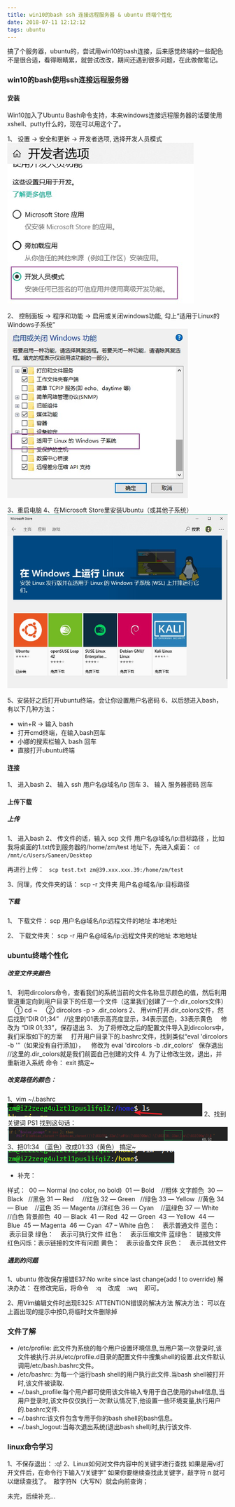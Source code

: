```yaml
---
title: win10的bash ssh 连接远程服务器 & ubuntu 终端个性化
date: 2018-07-11 12:12:12
tags: ubuntu
---
```

搞了个服务器，ubuntu的，尝试用win10的bash连接，后来感觉终端的一些配色不是很合适，看得眼睛累，就尝试改改，期间还遇到很多问题，在此做做笔记。

<!-- more -->

### win10的bash使用ssh连接远程服务器
#### 安装
Win10加入了Ubuntu Bash命令支持，本来windows连接远程服务器的话要使用xshell、putty什么的，现在可以用这个了。

1、 设置 -> 安全和更新 -> 开发者选项, 选择开发人员模式
![dev](ubuntu-terminal/win-dev.JPG)

2、 控制面板 -> 程序和功能 -> 启用或关闭windows功能, 勾上“适用于Linux的Windows子系统”
![linux](ubuntu-terminal/win-linux.JPG)

3、重启电脑
4、在Microsoft Store里安装Ubuntu（或其他子系统）
![install](ubuntu-terminal/install.JPG)

5、安装好之后打开ubuntu终端，会让你设置用户名密码
6、以后想进入bash，有以下几种方法：
  - win+R -> 输入 bash
  - 打开cmd终端，在输入bash回车
  - 小娜的搜索栏输入 bash 回车
  - 直接打开ubuntu终端

#### 连接
1、 进入bash
2、 输入 ssh 用户名@域名/ip 回车
3、 输入 服务器密码 回车

#### 上传下载

##### 上传

1、 进入bash
2、  传文件的话，输入 scp 文件 用户名@域名/ip:目标路径 ，比如我将桌面的1.txt传到服务器的/home/zm/test 地址下，先进入桌面：
`cd /mnt/c/Users/Sameen/Desktop`

再进行上传：
` scp test.txt zm@39.xxx.xxx.39:/home/zm/test`

3、同理，传文件夹的话： scp -r 文件夹 用户名@域名/ip:目标路径

##### 下载
1、 下载文件：
scp 用户名@域名/ip:远程文件的地址 本地地址

2、 下载文件夹：
scp -r 用户名@域名/ip:远程文件夹的地址 本地地址

### ubuntu终端个性化
##### 改变文件夹颜色
1、 利用dircolors命令，查看我们的系统当前的文件名称显示颜色的值，然后利用管道重定向到用户目录下的任意一个文件（这里我们创建了一个.dir_colors文件）
    ① cd ~
    ② dircolors -p > .dir_colors
2、 用vim打开.dir_colors文件，然后找到“DIR 01;34”   //这里的01表示高亮度显示，34表示蓝色，33表示黄色
    修改为 “DIR 01;33”，保存退出
3、 为了将修改之后的配置文件导入到dircolors中，我们采取如下的方案
    打开用户目录下的.bashrc文件，找到类似“eval 'dircolors -b '”（如果没有自行添加），
   修改为 eval 'dircolors -b .dir_colors'   保存退出   //这里的.dir_colors就是我们前面自己创建的文件
4. 为了让修改生效，退出，并重新进入系统
命令： exit
搞定~


##### 改变路径的颜色：
1、vim ~/.bashrc
![path-color-before](ubuntu-terminal/path-color-before.png)
2、找到关键词 PS1 找到这句话：
![path](ubuntu-terminal/path.png)
3、把01:34 （蓝色）改成01:33（黄色）
搞定~
![path-color-after](ubuntu-terminal/path-color-after.png)


- 补充：

样式： 
00 — Normal (no color, no bold) 
01 — Bold    //粗体
文字颜色 
30 — Black   //黑色
31 — Red     //红色
32 — Green   //绿色
33 — Yellow  //黄色
34 — Blue    //蓝色
35 — Magenta //洋红色
36 — Cyan    //蓝绿色
37 — White   //白色
背景颜色 
40 — Black 
41 — Red 
42 — Green 
43 — Yellow 
44 — Blue 
45 — Magenta 
46 — Cyan 
47 – White
白色：    表示普通文件
蓝色：    表示目录
绿色：    表示可执行文件
红色：    表示压缩文件
蓝绿色：  链接文件
红色闪烁：表示链接的文件有问题
黄色：    表示设备文件
灰色：    表示其他文件

##### 遇到的问题
1、ubuntu 修改保存报错E37:No write since last change(add ! to override)
解决办法：
  在修改完后，将命令    :q    改成    :wq    即可。


2、用Vim编辑文件时出现E325: ATTENTION错误的解决方法
解决方法：
  可以在上面出现的提示中按D,将临时文件删除掉


### 文件了解
- /etc/profile: 此文件为系统的每个用户设置环境信息,当用户第一次登录时,该文件被执行.并从/etc/profile.d目录的配置文件中搜集shell的设置.此文件默认调用/etc/bash.bashrc文件。
- /etc/bashrc: 为每一个运行bash shell的用户执行此文件.当bash shell被打开时,该文件被读取.
- ~/.bash_profile:每个用户都可使用该文件输入专用于自己使用的shell信息,当用户登录时,该文件仅仅执行一次!默认情况下,他设置一些环境变量,执行用户的.bashrc文件.
- ~/.bashrc:该文件包含专用于你的bash shell的bash信息。
- ~/.bash_logout:当每次退出系统(退出bash shell)时,执行该文件.


### linux命令学习
1、不保存退出：    :q!
2、Linux如何对文件内容中的关键字进行查找
  如果是用vi打开文件后，在命令行下输入“/关键字”
  如果你要继续查找此关键字，敲字符 n 就可以继续查找了。 
  敲字符N（大写N）就会向前查询； 


未完，后续补充...
